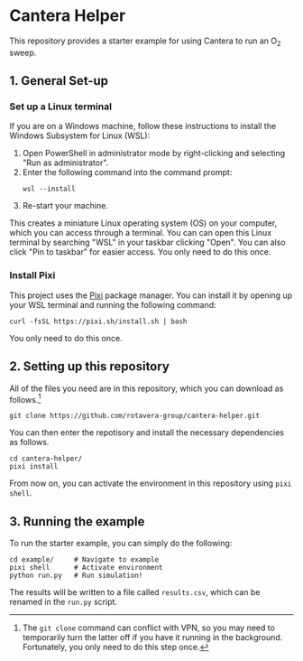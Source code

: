 # Cantera Helper

This repository provides a starter example for using Cantera to run an O<sub>2</sub> sweep.


## 1. General Set-up
### Set up a Linux terminal

If you are on a Windows machine, follow these instructions to install the Windows Subsystem for Linux (WSL):
1. Open PowerShell in administrator mode by right-clicking and selecting "Run as administrator".
2. Enter the following command into the command prompt:
   ```
   wsl --install
   ```
3. Re-start your machine.

This creates a miniature Linux operating system (OS) on your computer, which you can access through a terminal. You can can open this Linux terminal by searching "WSL" in your taskbar clicking "Open". You can also click "Pin to taskbar" for easier access.
You only need to do this once.


### Install Pixi

This project uses the [Pixi](https://pixi.sh/latest/) package manager. You can install it by opening up your WSL terminal and running the following command:
```
curl -fsSL https://pixi.sh/install.sh | bash
```
You only need to do this once.

## 2. Setting up this repository

All of the files you need are in this repository, which you can download as follows.[^1]
```
git clone https://github.com/rotavera-group/cantera-helper.git
```
You can then enter the repotisory and install the necessary dependencies as follows.
```
cd cantera-helper/
pixi install
```
From now on, you can activate the environment in this repository using `pixi shell`.

## 3. Running the example

To run the starter example, you can simply do the following:
```
cd example/     # Navigate to example
pixi shell      # Activate environment
python run.py   # Run simulation!
```
The results will be written to a file called `results.csv`, which can be renamed in the `run.py` script.


[^1]: The `git clone` command can conflict with VPN, so you may need to temporarily turn the latter off if you have it running in the background. Fortunately, you only need to do this step once.
